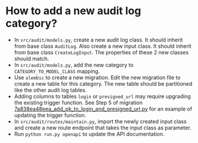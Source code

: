 # How to add a new audit log category?

- In `src/audit/models.py`, create a new audit log class. It should inherit from base class `AuditLog`. Also create a new input class. It should inherit from base class `CreateLogInput`. The properties of these 2 new classes should match.
- In `src/audit/models.py`, add the new category to `CATEGORY_TO_MODEL_CLASS` mapping.
- Use `alembic` to create a new migration. Edit the new migration file to create a new table for this category. The new table should be partitioned like the other audit log tables.
- Adding columns to tables `login` or `presigned_url` may require upgrading the existing trigger function. See Step 5 of migration [7a838ea48eea_add_pk_to_login_and_presigned_url.py](https://github.com/uc-cdis/audit-service/blob/287488874b27790090aeca8ec0b4a6cab1169a55/migrations/versions/7a838ea48eea_add_pk_to_login_and_presigned_url.py#L110) for an example of updating the trigger function.
- In `src/audit/routes/maintain.py`, import the newly created input class and create a new route endpoint that takes the input class as parameter.
- Run `python run.py openapi` to update the API documentation.
